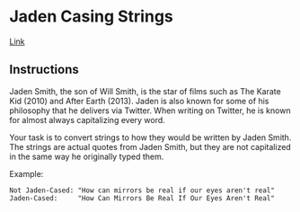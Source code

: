 # Jaden Casing Strings

[Link](https://www.codewars.com/kata/jaden-casing-strings)

## Instructions

Jaden Smith, the son of Will Smith, is the star of films such as The Karate Kid (2010) and After Earth (2013). Jaden is also known for some of his philosophy that he delivers via Twitter. When writing on Twitter, he is known for almost always capitalizing every word.

Your task is to convert strings to how they would be written by Jaden Smith. The strings are actual quotes from Jaden Smith, but they are not capitalized in the same way he originally typed them.

Example:

    Not Jaden-Cased: "How can mirrors be real if our eyes aren't real"
    Jaden-Cased:     "How Can Mirrors Be Real If Our Eyes Aren't Real"
